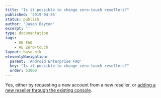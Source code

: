 ```yaml
---
title: "Is it possible to change zero-touch resellers?"
published: '2019-04-26'
status: publish
author: 'Jason Bayton'
excerpt: ''
type: documentation
tags: 
    - AE FAQ
    - AE Zero-touch
layout: base.njk
eleventyNavigation:
  parent: 'Android Enterprise FAQ'
  key: "Is it possible to change zero-touch resellers?"
  order: 53000
--- 
```

Yes, either by requesting a new account from a new reseller, or [adding a new reseller through the existing console](/android/android-enterprise-zero-touch-console-device-guide/#adding-resellers).

